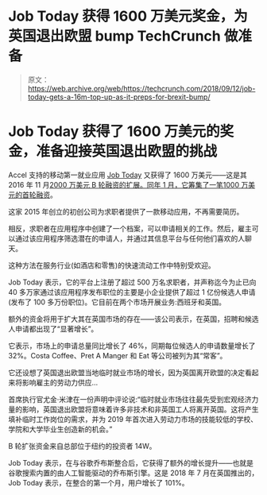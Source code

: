 # Job Today 获得 1600 万美元奖金，为英国退出欧盟 bump TechCrunch 做准备

> 原文：<https://web.archive.org/web/https://techcrunch.com/2018/09/12/job-today-gets-a-16m-top-up-as-it-preps-for-brexit-bump/>

# Job Today 获得了 1600 万美元的奖金，准备迎接英国退出欧盟的挑战

Accel 支持的移动第一就业应用 [Job Today](https://web.archive.org/web/20221205190831/http://jobtoday.com/en/) 又获得了 1600 万美元——这是其 2016 年 11 月[2000 万美元 B 轮融资的扩展。同年 1 月，它筹集了一笔](https://web.archive.org/web/20221205190831/https://techcrunch.com/2016/11/10/job-today-bags-20m-to-grow-its-service-industry-hiring-app-in-europe-and-beyond/)[1000 万美元的首轮融资](https://web.archive.org/web/20221205190831/https://techcrunch.com/2016/01/27/accel-leads-10m-series-a-for-jobtodays-service-industry-hiring-app/)。

这家 2015 年创立的初创公司为求职者提供了一款移动应用，不再需要简历。

相反，求职者在应用程序中创建了一个档案，可以申请相关的工作。然后，雇主可以通过该应用程序筛选潜在的申请人，并通过其信息平台与任何他们喜欢的人聊天。

这种方法在服务行业(如酒店和零售)的快速流动工作中特别受欢迎。

Job Today 表示，它的平台上注册了超过 500 万名求职者，并声称迄今为止已向 40 多万家通过该应用程序发布职位的主要是小企业提供了超过 1 亿份候选人申请(发布了 100 多万份职位)。它目前在两个市场开展业务:西班牙和英国。

额外的资金将用于扩大其在英国市场的存在——该公司表示，在英国，招聘和候选人申请都出现了“显著增长”。

它表示，市场上的申请总量同比增长了 46%，同期每位候选人的申请数量增长了 32%。Costa Coffee、Pret A Manger 和 Eat 等公司被列为其“常客”。

它还设想了英国退出欧盟当地临时就业市场的增长，因为英国离开欧盟的决定看起来将影响雇主的劳动力供应…

首席执行官尤金·米津在一份声明中评论说:“临时就业市场往往最先受到宏观经济力量的影响，英国退出欧盟将意味着许多非技术和非英国工人将离开英国。这将产生填补临时工作岗位的需求，并为 2019 年首次进入劳动力市场的技能较低的学校、学院和大学毕业生创造新的机会。”

B 轮扩张资金来自总部位于纽约的投资者 14W。

Job Today 表示，在与谷歌乔布斯整合后，它获得了额外的增长提升——也就是谷歌搜索内置的由人工智能驱动的乔布斯引擎。这是 2018 年 7 月在英国推出的，Job Today 表示，在整合的第一个月，用户增长了 101%。